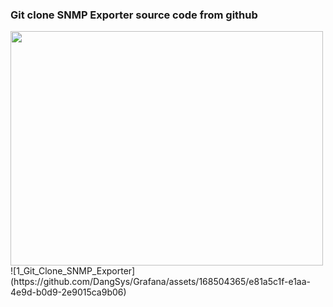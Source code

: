 <h3>Git clone SNMP Exporter source code from github</h3>

<img src="https://github.com/DangSys/Grafana/assets/168504365/e81a5c1f-e1aa-4e9d-b0d9-2e9015ca9b06" width=500, height=375/>
![1_Git_Clone_SNMP_Exporter](https://github.com/DangSys/Grafana/assets/168504365/e81a5c1f-e1aa-4e9d-b0d9-2e9015ca9b06)
